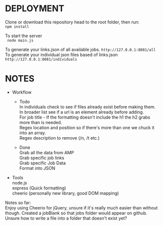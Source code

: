 # DEPLOYMENT  
Clone or download this repository head to the root folder, then run:    
` npm install `  

To start the server  
`  node main.js `  

To generate your links.json of all available jobs.
`http://127.0.0.1:8081/all`  
To generate your individual json files based of links.json
`http://127.0.0.1:8081/individuals`

# NOTES

* Workflow    
  * Todo  
  In individuals check to see if files already exist before making them.  
  In broader list see if a url is an element already before adding.  
  For job title - If the formatting doesn't include the h1 the h2 grabs more than is needed.   
  Regex location and position so if there's more than one we chuck it into an array.  
  Regex description to remove (/n, /t etc.)

  * Done  
  Grab all the data from AMP  
  Grab specific job links  
  Grab specific Job Data  
  Format into JSON


* Tools  
  node.js  
  express (Quick formatting)  
  cheerio (personally new library, good DOM mapping)  

Notes so far:  
Enjoy using Cheerio for jQuery, unsure if it's really much easier than without though.
Created a jobBlank so that jobs folder would appear on github. Unsure how to write a file into a folder that doesn't exist yet?
